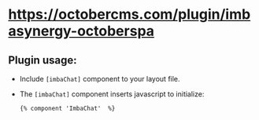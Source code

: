 # https://octobercms.com/plugin/imbasynergy-octoberspa

## Plugin usage:
- Include `[imbaChat]` component to your layout file.

- The `[imbaChat]`  component inserts javascript to initialize: 
    ```
    {% component 'ImbaChat'  %}
    ```